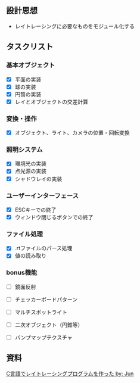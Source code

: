 

## 設計思想
- レイトレーシングに必要なものをモジュール化する


## タスクリスト

### 基本オブジェクト
- [x] 平面の実装
- [x] 球の実装
- [x] 円筒の実装
- [x] レイとオブジェクトの交差計算

### 変換・操作
- [x] オブジェクト、ライト、カメラの位置・回転変換

### 照明システム
- [x] 環境光の実装
- [x] 点光源の実装
- [x] シャドウレイの実装

### ユーザーインターフェース
- [x] ESCキーでの終了
- [x] ウィンドウ閉じるボタンでの終了

### ファイル処理
- [x] .rtファイルのパース処理
- [x] 値の読み取り

### bonus機能
- [ ] 鏡面反射
- [ ] チェッカーボードパターン
- [ ] マルチスポットライト
- [ ] 二次オブジェクト（円錐等）
- [ ] バンプマップテクスチャ


## 資料
[C言語でレイトレーシングプログラムを作った by: Jun](https://jun-networks.hatenablog.com/entry/2021/04/02/043216)